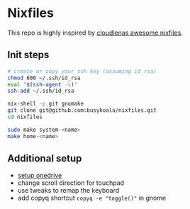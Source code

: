 # Nixfiles

This repo is highly inspired by [cloudlenas awesome nixfiles](https://github.com/cloudlena/nixfiles/).

## Init steps

```bash
# create or copy your ssh key (assuming id_rsa)
chmod 600 ~/.ssh/id_rsa
eval "$(ssh-agent -s)"
ssh-add ~/.ssh/id_rsa

nix-shell -p git gnumake
git clone git@github.com:busykoala/nixfiles.git
cd nixfiles

sudo make system-<name>
make home-<name>
```

## Additional setup

- [setup onedrive](https://nixos.wiki/wiki/OneDrive)
- change scroll direction for touchpad
- use tweaks to remap the keyboard
- add copyq shortcut `copyq -e "toggle()"` in gnome

